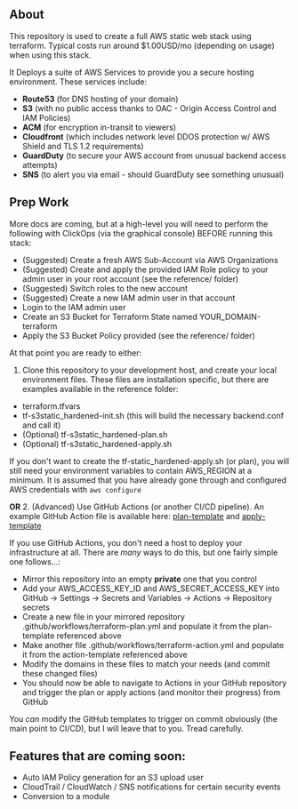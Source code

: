 About
--
This repository is used to create a full AWS static web stack using terraform. Typical costs run around $1.00USD/mo (depending on usage) when using this stack.

It Deploys a suite of AWS Services to provide you a secure hosting environment. These services include:
* **Route53** (for DNS hosting of your domain)
* **S3** (with no public access thanks to OAC - Origin Access Control and IAM Policies)
* **ACM** (for encryption in-transit to viewers)
* **Cloudfront** (which includes network level DDOS protection w/ AWS Shield and TLS 1.2 requirements)
* **GuardDuty** (to secure your AWS account from unusual backend access attempts)
* **SNS** (to alert you via email - should GuardDuty see something unusual)

Prep Work
--
More docs are coming, but at a high-level you will need to perform the following with ClickOps (via the graphical console) BEFORE running this stack:
* (Suggested) Create a fresh AWS Sub-Account via AWS Organizations
* (Suggested) Create and apply the provided IAM Role policy to your admin user in your root account (see the reference/ folder)
* (Suggested) Switch roles to the new account
* (Suggested) Create a new IAM admin user in that account
* Login to the IAM admin user
* Create an S3 Bucket for Terraform State named YOUR_DOMAIN-terraform
* Apply the S3 Bucket Policy provided (see the reference/ folder)

At that point you are ready to either:
1. Clone this repository to your development host, and create your local environment files. These files are installation specific, but there are examples available in the reference folder:
* terraform.tfvars
* tf-s3static_hardened-init.sh (this will build the necessary backend.conf and call it)
* (Optional) tf-s3static_hardened-plan.sh
* (Optional) tf-s3static_hardened-apply.sh

If you don't want to create the tf-static_hardened-apply.sh (or plan), you will still need your environment variables to contain AWS_REGION at a minimum. It is assumed that you have already gone through and configured AWS credentials with `aws configure`

**OR**
2. (Advanced) Use GitHub Actions (or another CI/CD pipeline). An example GitHub Action file is available here: [plan-template](./reference/EXAMPLE-github_actions-terraform-plan.yml) and [apply-template](./reference/EXAMPLE-github_actions-terraform-apply.yml)

If you use GitHub Actions, you don't need a host to deploy your infrastructure at all. There are _many_ ways to do this, but one fairly simple one follows...: 
* Mirror this repository into an empty **private** one that you control
* Add your AWS_ACCESS_KEY_ID and AWS_SECRET_ACCESS_KEY into GitHub -> Settings -> Secrets and Variables -> Actions -> Repository secrets
* Create a new file in your mirrored repository .github/workflows/terraform-plan.yml and populate it from the plan-template referenced above
* Make another file .github/workflows/terraform-action.yml and populate it from the action-template referenced above
* Modify the domains in these files to match your needs (and commit these changed files)
* You should now be able to navigate to Actions in your GitHub repository and trigger the plan or apply actions (and monitor their progress) from GitHub

You _can_ modify the GitHub templates to trigger on commit obviously (the main point to CI/CD), but I will leave that to you. Tread carefully. 

Features that are coming soon:
--
* Auto IAM Policy generation for an S3 upload user
* CloudTrail / CloudWatch / SNS notifications for certain security events
* Conversion to a module
